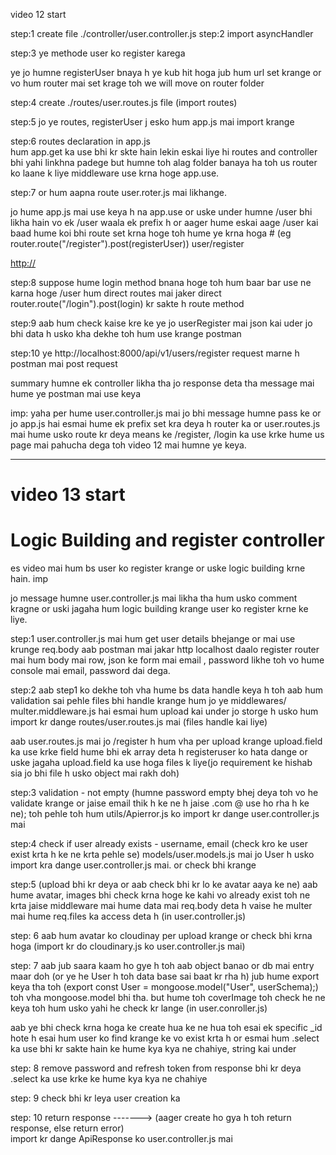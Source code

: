 video 12 start 

step:1 create file ./controller/user.controller.js
step:2 import asyncHandler

step:3 ye methode user ko register karega

ye jo humne registerUser bnaya h ye kub hit hoga jub hum url set krange or vo hum router mai set krage toh we will move on router folder


step:4 create ./routes/user.routes.js file  (import routes)

step:5 jo ye routes, registerUser j esko hum app.js mai import krange

step:6 routes declaration in app.js  
hum app.get ka use bhi kr skte hain lekin eskai liye hi routes and controller bhi yahi linkhna padege but humne toh alag folder banaya ha toh us router ko laane k liye middleware use krna hoge app.use.

step:7 or hum aapna route user.roter.js mai likhange.


jo hume app.js mai use keya h na app.use or uske under humne /user bhi likha hain vo ek /user waala ek prefix h or aager hume eskai aage /user kai baad hume koi bhi route set krna hoge toh hume ye krna hoga # (eg router.route("/register").post(registerUser))
user/register

[http://](http://localhost:8000/users/register)



step:8 suppose hume login method bnana hoge toh hum baar bar use ne karna hoge /user hum direct routes mai jaker direct 
 router.route("/login").post(login) kr sakte h
               route         method


step:9 aab hum check kaise kre ke ye jo userRegister mai json kai uder jo bhi data h usko kha dekhe toh hum use krange postman

step:10 ye http://localhost:8000/api/v1/users/register  request marne h postman mai post request



summary humne ek controller likha tha jo response deta tha message mai hume ye postman mai use keya


imp:
yaha per hume user.controller.js mai jo bhi message humne pass ke  or jo app.js hai esmai hume ek prefix set kra deya h router ka or user.routes.js mai hume usko route kr deya means ke /register, /login ka use krke hume us page mai pahucha dega toh video 12 mai humne ye keya. 









-----------------------------------------------------------------------------------------------------------------------------


# video 13 start
# Logic Building and register controller

es video mai hum bs user ko register krange or uske logic building krne hain. imp

 jo message humne user.controller.js mai likha tha hum usko comment kragne or uski jagaha hum logic building krange user ko register krne ke liye.

step:1 user.controller.js mai hum get user details bhejange or mai use krunge req.body
aab postman mai jakar http localhost daalo register router mai  hum body mai row, json ke form mai email , password likhe toh vo hume console mai email, password dai dega.




step:2 aab step1 ko dekhe toh vha hume bs data handle keya h toh aab hum validation sai pehle files bhi handle krange
hum jo ye middlewares/ multer.middleware.js hai esmai hum upload kai under jo storge h usko hum import kr dange routes/user.routes.js mai (files handle kai liye)

aab user.routes.js mai jo /register h hum vha per upload krange 
upload.field ka use krke field hume bhi ek array deta h
registeruser ko hata dange or uske jagaha upload.field ka use hoga files k liye(jo requirement ke hishab sia jo bhi file h usko object mai rakh doh)




step:3 validation - not empty (humne password empty bhej deya toh vo he validate krange or jaise email thik h ke ne h jaise .com @ use ho rha h ke ne);
toh pehle toh hum utils/Apierror.js ko import kr dange user.controller.js mai



step:4 check if user already exists - username, email  (check kro ke user exist krta h ke ne krta pehle se)
models/user.models.js mai jo User h usko import kra dange user.controller.js mai.
or check bhi krange


step:5 (upload bhi kr deya or aab check bhi kr lo ke avatar aaya ke ne) aab hume avatar, images bhi check krna hoge ke kahi vo already exist toh ne krta jaise middleware mai hume data mai req.body deta h vaise he multer mai hume req.files ka access deta h (in user.controller.js)

step: 6 aab hum avatar ko cloudinay per upload krange or check bhi krna hoga (import kr do cloudinary.js ko user.controller.js mai)


step: 7 aab jub saara kaam ho gye h toh aab object banao or db mai entry maar doh (or ye he User h toh data base sai baat kr rha h)
jub hume export keya tha toh (export const User = mongoose.model("User", userSchema);) toh vha mongoose.model bhi tha.
but hume toh coverImage toh check he ne keya toh hum usko yahi he check kr lange  (in user.conroller.js)

aab ye bhi check krna hoga ke create hua ke ne hua toh esai ek specific _id hote h esai hum user ko find krange ke vo exist krta h 
or esmai hum .select ka use bhi kr sakte hain ke hume kya kya ne chahiye,  string kai under

step: 8 remove password and refresh token from response bhi kr deya .select ka use krke ke hume kya kya ne chahiye

 step: 9 check bhi kr leya user creation ka

step: 10 return response -------> (aager create ho gya h toh return response, else return error)  
import kr dange ApiResponse ko user.controller.js mai
